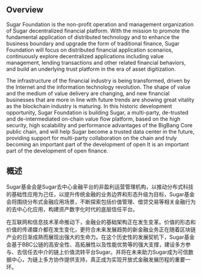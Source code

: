 ## Overview

Sugar Foundation is the non-profit operation and management organization of Sugar decentralized financial platform. With the mission to promote the fundamental application of distributed technology and to enhance the business boundary and upgrade the form of traditional finance, Sugar Foundation will focus on distributed financial application scenarios, continuously explore decentralized applications including value management, lending transactions and other related financial behaviors, and build an underlying trust platform in the era of asset digitization.

The infrastructure of the financial industry is being transformed, driven by the Internet and the information technology revolution. The shape of value and the medium of value delivery are changing, and new financial businesses that are more in line with future trends are showing great vitality as the blockchain industry is maturing. In this historic development opportunity, Sugar Foundation is building Sugar, a multi-party, de-trusted and de-intermediated on-chain value flow platform, based on the high security, high scalability and performance advantages of the BigBang Core public chain, and will help Sugar become a trusted data center in the future, providing support for multi-party collaboration on the chain and truly becoming an important part of the development of open It is an important part of the development of open finance.

## 概述

Sugar基金会是Sugar去中心金融平台的非盈利运营管理机构，以推动分布式科技的基础性应用为己任，以提升传统金融的业务边界和形态升级为目标，Sugar基金会将围绕分布式金融应用场景，不断探索包括价值管理、借贷交易等相关金融行为的去中心化应用，构建资产数字化时代的底层信任平台。
    
在互联网和信息技术革命推动下，金融业的基础架构正在发生变革。价值的形态和价值的传递媒介都在发生变化，更符合未来发展趋势的新金融业务正在随着区块链产业的日渐成熟而展现出强大的生命力。在这个历史性的发展契机下，Sugar基金会基于BBC公链的高安全性、高拓展性以及性能优势等的强大支撑，建设多方参与、去信任去中介的链上价值流转平台Sugar。并将在未来助力Sugar成为可信数据中心，为链上多方协作提供支持，真正成为实现开放式金融发展历程的重要一环。
